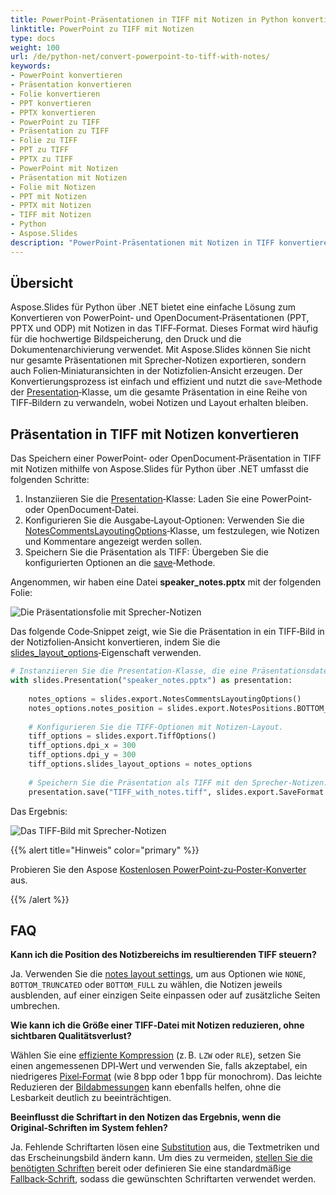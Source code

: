 ```yaml
---
title: PowerPoint-Präsentationen in TIFF mit Notizen in Python konvertieren
linktitle: PowerPoint zu TIFF mit Notizen
type: docs
weight: 100
url: /de/python-net/convert-powerpoint-to-tiff-with-notes/
keywords:
- PowerPoint konvertieren
- Präsentation konvertieren
- Folie konvertieren
- PPT konvertieren
- PPTX konvertieren
- PowerPoint zu TIFF
- Präsentation zu TIFF
- Folie zu TIFF
- PPT zu TIFF
- PPTX zu TIFF
- PowerPoint mit Notizen
- Präsentation mit Notizen
- Folie mit Notizen
- PPT mit Notizen
- PPTX mit Notizen
- TIFF mit Notizen
- Python
- Aspose.Slides
description: "PowerPoint-Präsentationen mit Notizen in TIFF konvertieren mit Aspose.Slides für Python über .NET. Erfahren Sie, wie Sie Folien mit Sprecher-Notizen effizient exportieren."
---
```


## **Übersicht**

Aspose.Slides für Python über .NET bietet eine einfache Lösung zum Konvertieren von PowerPoint‑ und OpenDocument‑Präsentationen (PPT, PPTX und ODP) mit Notizen in das TIFF‑Format. Dieses Format wird häufig für die hochwertige Bildspeicherung, den Druck und die Dokumentenarchivierung verwendet. Mit Aspose.Slides können Sie nicht nur gesamte Präsentationen mit Sprecher‑Notizen exportieren, sondern auch Folien‑Miniaturansichten in der Notizfolien‑Ansicht erzeugen. Der Konvertierungsprozess ist einfach und effizient und nutzt die `save`‑Methode der [Presentation](https://reference.aspose.com/slides/python-net/aspose.slides/presentation/)‑Klasse, um die gesamte Präsentation in eine Reihe von TIFF‑Bildern zu verwandeln, wobei Notizen und Layout erhalten bleiben.

## **Präsentation in TIFF mit Notizen konvertieren**

Das Speichern einer PowerPoint‑ oder OpenDocument‑Präsentation in TIFF mit Notizen mithilfe von Aspose.Slides für Python über .NET umfasst die folgenden Schritte:

1. Instanziieren Sie die [Presentation](https://reference.aspose.com/slides/python-net/aspose.slides/presentation/)‑Klasse: Laden Sie eine PowerPoint‑ oder OpenDocument‑Datei.
1. Konfigurieren Sie die Ausgabe‑Layout‑Optionen: Verwenden Sie die [NotesCommentsLayoutingOptions](https://reference.aspose.com/slides/python-net/aspose.slides.export/notescommentslayoutingoptions/)‑Klasse, um festzulegen, wie Notizen und Kommentare angezeigt werden sollen.
1. Speichern Sie die Präsentation als TIFF: Übergeben Sie die konfigurierten Optionen an die [save](https://reference.aspose.com/slides/python-net/aspose.slides/presentation/save/#str-asposeslidesexportsaveformat-asposeslidesexportisaveoptions)‑Methode.

Angenommen, wir haben eine Datei **speaker_notes.pptx** mit der folgenden Folie:

![Die Präsentationsfolie mit Sprecher-Notizen](slide_with_notes.png)

Das folgende Code‑Snippet zeigt, wie Sie die Präsentation in ein TIFF‑Bild in der Notizfolien‑Ansicht konvertieren, indem Sie die [slides_layout_options](https://reference.aspose.com/slides/python-net/aspose.slides.export/tiffoptions/slides_layout_options/)‑Eigenschaft verwenden.

```py
# Instanziieren Sie die Presentation‑Klasse, die eine Präsentationsdatei darstellt.
with slides.Presentation("speaker_notes.pptx") as presentation:
    
    notes_options = slides.export.NotesCommentsLayoutingOptions()
    notes_options.notes_position = slides.export.NotesPositions.BOTTOM_FULL  # Zeigt die Notizen unterhalb der Folie an.
    
    # Konfigurieren Sie die TIFF‑Optionen mit Notizen‑Layout.
    tiff_options = slides.export.TiffOptions()
    tiff_options.dpi_x = 300
    tiff_options.dpi_y = 300
    tiff_options.slides_layout_options = notes_options
    
    # Speichern Sie die Präsentation als TIFF mit den Sprecher‑Notizen.
    presentation.save("TIFF_with_notes.tiff", slides.export.SaveFormat.TIFF, tiff_options)
```

Das Ergebnis:

![Das TIFF‑Bild mit Sprecher-Notizen](TIFF_with_notes.png)

{{% alert title="Hinweis" color="primary" %}}

Probieren Sie den Aspose [Kostenlosen PowerPoint‑zu‑Poster‑Konverter](https://products.aspose.app/slides/conversion/convert-ppt-to-poster-online) aus.

{{% /alert %}}

## **FAQ**

**Kann ich die Position des Notizbereichs im resultierenden TIFF steuern?**

Ja. Verwenden Sie die [notes layout settings](https://reference.aspose.com/slides/python-net/aspose.slides.export/tiffoptions/slides_layout_options/), um aus Optionen wie `NONE`, `BOTTOM_TRUNCATED` oder `BOTTOM_FULL` zu wählen, die Notizen jeweils ausblenden, auf einer einzigen Seite einpassen oder auf zusätzliche Seiten umbrechen.

**Wie kann ich die Größe einer TIFF‑Datei mit Notizen reduzieren, ohne sichtbaren Qualitätsverlust?**

Wählen Sie eine [effiziente Kompression](https://reference.aspose.com/slides/python-net/aspose.slides.export/tiffoptions/compression_type/) (z. B. `LZW` oder `RLE`), setzen Sie einen angemessenen DPI‑Wert und verwenden Sie, falls akzeptabel, ein niedrigeres [Pixel‑Format](https://reference.aspose.com/slides/python-net/aspose.slides.export/tiffoptions/pixel_format/) (wie 8 bpp oder 1 bpp für monochrom). Das leichte Reduzieren der [Bildabmessungen](https://reference.aspose.com/slides/python-net/aspose.slides.export/tiffoptions/image_size/) kann ebenfalls helfen, ohne die Lesbarkeit deutlich zu beeinträchtigen.

**Beeinflusst die Schriftart in den Notizen das Ergebnis, wenn die Original‑Schriften im System fehlen?**

Ja. Fehlende Schriftarten lösen eine [Substitution](/slides/de/python-net/font-selection-sequence/) aus, die Textmetriken und das Erscheinungsbild ändern kann. Um dies zu vermeiden, [stellen Sie die benötigten Schriften](/slides/de/python-net/custom-font/) bereit oder definieren Sie eine standardmäßige [Fallback‑Schrift](/slides/de/python-net/fallback-font/), sodass die gewünschten Schriftarten verwendet werden.